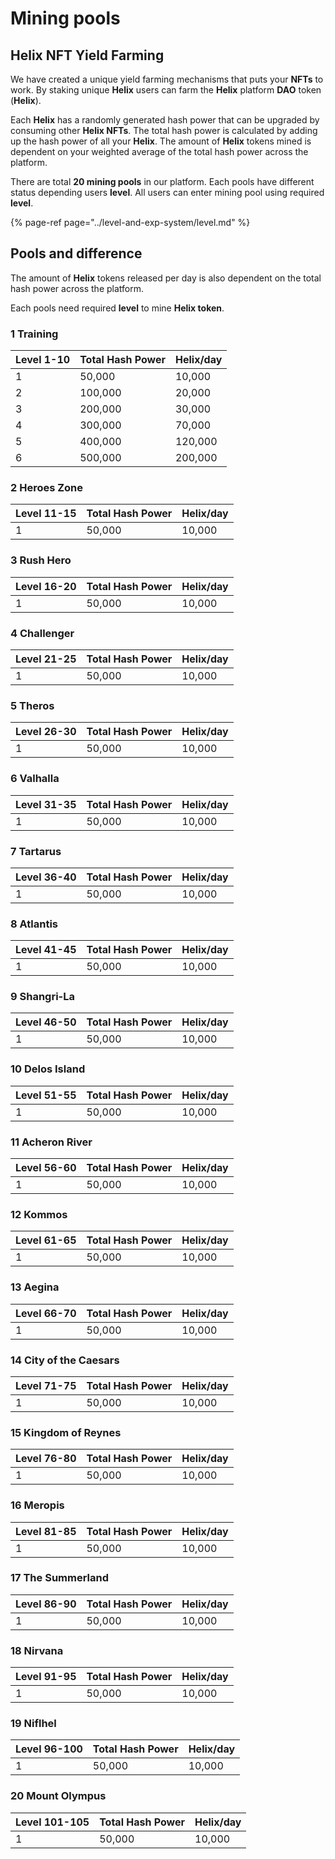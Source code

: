 # Mining pools

## Helix NFT Yield Farming

We have created a unique yield farming mechanisms that puts your **NFTs** to work. By staking unique **Helix** users can farm the **Helix** platform **DAO** token \(**Helix**\). 

Each **Helix** has a randomly generated hash power that can be upgraded by consuming other **Helix NFTs**. The total hash power is calculated by adding up the hash power of all your **Helix**. The amount of **Helix** tokens mined is dependent on your weighted average of the total hash power across the platform. 

There are total **20 mining pools** in our platform. Each pools have different status depending users **level**. All users can enter mining pool using required **level**.

{% page-ref page="../level-and-exp-system/level.md" %}

## Pools and difference

The amount of **Helix** tokens released per day is also dependent on the total hash power across the platform. 

Each pools need required **level** to mine **Helix token**. 

### 1 Training

| Level 1-10 | Total Hash Power | Helix/day |
| :--- | :--- | :--- |
| 1 | 50,000 | 10,000 |
| 2 | 100,000 | 20,000 |
| 3 | 200,000 | 30,000 |
| 4 | 300,000 | 70,000 |
| 5 | 400,000 | 120,000 |
| 6 | 500,000 | 200,000 |

### 2 Heroes Zone

| Level 11-15 | Total Hash Power | Helix/day |
| :--- | :--- | :--- |
| 1 | 50,000 | 10,000 |

### 3 Rush Hero

| Level 16-20 | Total Hash Power | Helix/day |
| :--- | :--- | :--- |
| 1 | 50,000 | 10,000 |

### 4 Challenger

| Level 21-25 | Total Hash Power | Helix/day |
| :--- | :--- | :--- |
| 1 | 50,000 | 10,000 |

### 5 Theros 

| Level 26-30 | Total Hash Power | Helix/day |
| :--- | :--- | :--- |
| 1 | 50,000 | 10,000 |

### 6 Valhalla

| Level 31-35 | Total Hash Power | Helix/day |
| :--- | :--- | :--- |
| 1 | 50,000 | 10,000 |

### 7 Tartarus

| Level 36-40 | Total Hash Power | Helix/day |
| :--- | :--- | :--- |
| 1 | 50,000 | 10,000 |

### 8  Atlantis

| Level 41-45 | Total Hash Power | Helix/day |
| :--- | :--- | :--- |
| 1 | 50,000 | 10,000 |

### 9 Shangri-La

| Level 46-50 | Total Hash Power | Helix/day |
| :--- | :--- | :--- |
| 1 | 50,000 | 10,000 |

### 10  **Delos Island**

| Level 51-55 | Total Hash Power | Helix/day |
| :--- | :--- | :--- |
| 1 | 50,000 | 10,000 |

### 11 **Acheron River**

| Level 56-60 | Total Hash Power | Helix/day |
| :--- | :--- | :--- |
| 1 | 50,000 | 10,000 |

### 12 **Kommos** 

| Level 61-65 | Total Hash Power | Helix/day |
| :--- | :--- | :--- |
| 1 | 50,000 | 10,000 |

### 13 **Aegina**

| Level 66-70 | Total Hash Power | Helix/day |
| :--- | :--- | :--- |
| 1 | 50,000 | 10,000 |

### 14 City of the Caesars

| Level 71-75 | Total Hash Power | Helix/day |
| :--- | :--- | :--- |
| 1 | 50,000 | 10,000 |

### 15 Kingdom of Reynes

| Level 76-80 | Total Hash Power | Helix/day |
| :--- | :--- | :--- |
| 1 | 50,000 | 10,000 |

### 16  Meropis

| Level 81-85 | Total Hash Power | Helix/day |
| :--- | :--- | :--- |
| 1 | 50,000 | 10,000 |

### 17 The Summerland

| Level 86-90 | Total Hash Power | Helix/day |
| :--- | :--- | :--- |
| 1 | 50,000 | 10,000 |

### 18 Nirvana

| Level 91-95 | Total Hash Power | Helix/day |
| :--- | :--- | :--- |
| 1 | 50,000 | 10,000 |

### 19 Niflhel

| Level 96-100 | Total Hash Power | Helix/day |
| :--- | :--- | :--- |
| 1 | 50,000 | 10,000 |

### 20 Mount Olympus

| Level 101-105 | Total Hash Power | Helix/day |
| :--- | :--- | :--- |
| 1 | 50,000 | 10,000 |

